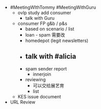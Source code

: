 - #MeetingWIthTommy #MeetingWithGuru
	- ovlp study add consumer
		- talk with Guru
	- consumer FP  g&b / p&s
		- based on scenario / list
		- loan - spam 需要改
		- homedepot (legit newsletters)
		- talk with #alicia
			-
		- spam sender report
			- innerjoin
		- reviewing
			- 可以交给展艺育
			- list
	- KES issue document
- URL Review